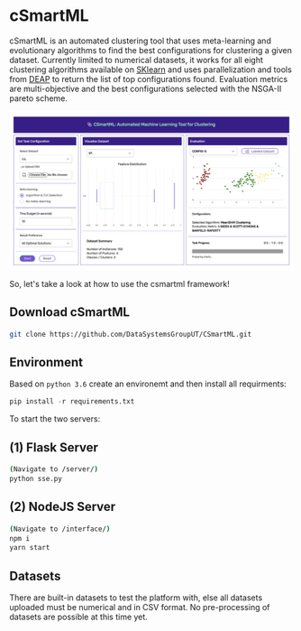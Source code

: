 # cSmartML

cSmartML is an automated clustering tool that uses meta-learning and evolutionary algorithms to find the best configurations for clustering a given dataset. Currently limited to numerical datasets, it works for all eight clustering algorithms available on [SKlearn](https://scikit-learn.org/stable/modules/clustering.html) and uses parallelization and tools from [DEAP](https://deap.readthedocs.io/en/master/index.html) to return the list of top configurations found. Evaluation metrics are multi-objective and the best configurations selected with the NSGA-II pareto scheme.

![Demo](https://github.com/DataSystemsGroupUT/CSmartML/blob/master/img/cSmartML.png?raw=true)

So, let's take a look at how to use the csmartml framework!

## Download cSmartML

```bash
git clone https://github.com/DataSystemsGroupUT/CSmartML.git
```

## Environment

Based on ```python 3.6``` create an environemt and then install all requirments:

```python
pip install -r requirements.txt
```

To start the two servers:

## (1) Flask Server

```bash
(Navigate to /server/)
python sse.py
```

## (2) NodeJS Server

```bash
(Navigate to /interface/)
npm i
yarn start
```

## Datasets

There are built-in datasets to test the platform with, else all datasets uploaded must be numerical and in CSV format. No pre-processing of datasets are possible at this time yet.
